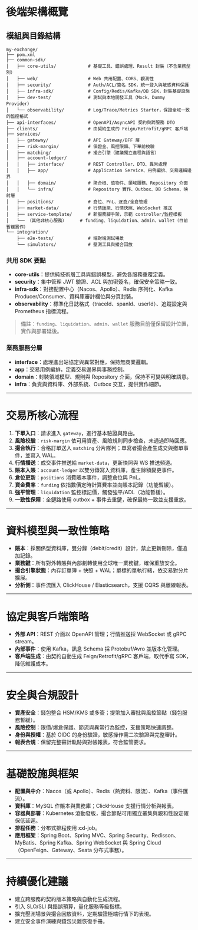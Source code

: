 # 後端架構概覽

## 模組與目錄結構
```
my-exchange/
├── pom.xml
├── common-sdk/
│   ├── core-utils/            # 基礎工具、錯誤處理、Result 封裝（不含業務型別）
│   ├── web/                   # Web 共用配置、CORS、觀測性
│   ├── security/              # Auth/ACL/簽名 SDK，統一登入與敏感資料保護
│   ├── infra-sdk/             # Config/Redis/Kafka/DB SDK，封裝基礎設施
│   ├── dev-test/              # 測試與本地開發工具（Mock、Dummy Provider）
│   └── observability/         # Log/Trace/Metrics Starter，保證全域一致的監控格式
├── api-interfaces/            # OpenAPI/AsyncAPI 契約與跨服務 DTO
├── clients/                   # 由契約生成的 Feign/Retrofit/gRPC 客戶端
├── services/
│   ├── gateway/               # API Gateway/BFF 層
│   ├── risk-margin/           # 保證金、風控限額、下單前校驗
│   ├── matching/              # 撮合引擎（建議獨立進程與語言）
│   ├── account-ledger/
│   │   ├── interface/         # REST Controller、DTO、異常處理
│   │   ├── app/               # Application Service、用例編排、交易邏輯邊界
│   │   ├── domain/            # 聚合根、值物件、領域服務、Repository 介面
│   │   └── infra/             # Repository 實作、Outbox、DB Schema、映射層
│   ├── positions/             # 倉位、PnL、逐倉/全倉管理
│   ├── market-data/           # 行情匯聚、行情快照、WebSocket 推送
│   ├── service-template/      # 新服務腳手架，示範 controller/監控樣板
│   └── （其他非核心服務）     # funding、liquidation、admin、wallet（目前暫緩實作）
└── integration/
    ├── e2e-tests/             # 端對端測試場景
    └── simulators/            # 壓測工具與撮合回放
```

### 共用 SDK 要點
- **core-utils**：提供純技術層工具與錯誤模型，避免各服務重覆定義。
- **security**：集中管理 JWT 驗證、ACL 與加密簽名，確保安全策略一致。
- **infra-sdk**：對接配置中心（Nacos、Apollo）、Redis 序列化、Kafka Producer/Consumer、資料庫審計欄位與分頁封裝。
- **observability**：標準化日誌格式（traceId、spanId、userId）、追蹤設定與 Prometheus 指標流程。

> 備註：`funding`、`liquidation`、`admin`、`wallet` 服務目前僅保留設計位置，實作與部署延後。

### 業務服務分層
- **interface**：處理進出站協定與異常對應，保持無商業邏輯。
- **app**：交易用例編排，定義交易邊界與事務控制。
- **domain**：封裝領域模型、規則與 Repository 介面，保持不可變與明確語意。
- **infra**：負責與資料庫、外部系統、Outbox 交互，提供實作細節。

---

# 交易所核心流程
1. **下單入口**：請求進入 `gateway`，進行基本驗證與路由。
2. **風險校驗**：`risk-margin` 依可用資產、風險規則同步檢查，未通過即時回應。
3. **撮合執行**：合格訂單送入 `matching` 分片隊列；單寫者撮合產生成交與撤單事件，並寫入 WAL。
4. **行情播送**：成交事件推送給 `market-data`，更新快照與 WS 推送頻道。
5. **賬本入賬**：`account-ledger` 以雙分錄寫入資料庫，產生餘額變更事件。
6. **倉位更新**：`positions` 消費賬本事件，調整倉位與 PnL。
7. **資金費率**：`funding` 依指數價定時計算費率並向賬本記錄（功能暫緩）。
8. **強平管理**：`liquidation` 監控標記價，觸發強平/ADL（功能暫緩）。
9. **一致性保障**：全鏈路使用 outbox + 事件去重鍵，確保最終一致並支援重放。

---

# 資料模型與一致性策略
- **賬本**：採關係型資料庫，雙分錄（debit/credit）設計，禁止更新刪除，僅追加記錄。
- **業務鍵**：所有對外轉賬與內部劃轉使用全球唯一業務鍵，確保重放安全。
- **撮合引擎狀態**：內存訂單簿 + 快照 + WAL；單標的單執行緒，依交易對分片擴展。
- **分析側**：事件流匯入 ClickHouse / Elasticsearch，支援 CQRS 與離線報表。

---

# 協定與客戶端策略
- **外部 API**：REST 介面以 OpenAPI 管理；行情推送採 WebSocket 或 gRPC stream。
- **內部事件**：使用 Kafka，訊息 Schema 採 Protobuf/Avro 並版本化管理。
- **客戶端生成**：由契約自動生成 Feign/Retrofit/gRPC 客戶端，取代手寫 SDK，降低維護成本。

---

# 安全與合規設計
- **資產安全**：錢包整合 HSM/KMS 或多簽；提幣加入審批與風控節點（錢包服務暫緩）。
- **風險控制**：限價/爆倉保護、節流與異常行為監控，支援策略快速調整。
- **身份與授權**：基於 OIDC 的身份驗證，敏感操作需二次驗證與完整審計。
- **報表合規**：保留完整審計軌跡與對帳報表，符合監管要求。

---

# 基礎設施與框架
- **配置與中介**：Nacos（或 Apollo）、Redis（熱資料、限流）、Kafka（事件匯流）。
- **資料庫**：MySQL 作賬本與業務庫；ClickHouse 支援行情分析與報表。
- **容器與部署**：Kubernetes 滾動發版，撮合節點可用獨立叢集與親和性設定確保低延遲。
- **排程任務**：分布式排程使用 xxl-job。
- **應用框架**：Spring Boot、Spring MVC、Spring Security、Redisson、MyBatis、Spring Kafka、Spring WebSocket 與 Spring Cloud（OpenFeign、Gateway、Seata 分布式事務）。

---

# 持續優化建議
- 建立跨服務的契約版本策略與自動化生成流程。
- 引入 SLO/SLI 與錯誤預算，量化服務等級指標。
- 擴充壓測場景與撮合回放資料，定期驗證極端行情下的表現。
- 建立安全事件演練與錢包災難恢復手冊。
